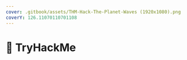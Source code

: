 ```yaml
---
cover: .gitbook/assets/THM-Hack-The-Planet-Waves (1920x1080).png
coverY: 126.11070110701108
---
```


# 🥷 TryHackMe

